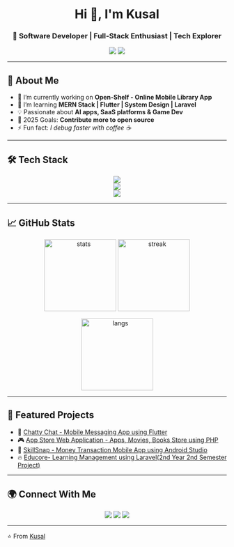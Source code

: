<!-- Profile Header -->
<h1 align="center">Hi 👋, I'm Kusal</h1>
<h3 align="center">🚀 Software Developer | Full-Stack Enthusiast | Tech Explorer</h3>

<p align="center">
  <a href="https://github.com/kusal2002"><img src="https://img.shields.io/github/followers/kusal2002?label=Followers&style=social"></a>
  <a href="https://github.com/kusal2002"><img src="https://komarev.com/ghpvc/?username=kusal2002&style=flat-square&color=blue"></a>
</p>

---

## 💫 About Me  
- 🔭 I’m currently working on **Open-Shelf - Online Mobile Library App**  
- 🌱 I’m learning **MERN Stack | Flutter | System Design | Laravel**  
- 💡 Passionate about **AI apps, SaaS platforms & Game Dev**  
- 🎯 2025 Goals: **Contribute more to open source**  
- ⚡ Fun fact: *I debug faster with coffee ☕*  

---

## 🛠️ Tech Stack  

<p align="center">
  <!-- Languages -->
  <img src="https://skillicons.dev/icons?i=js,ts,php,python,java,c,cpp,php" />
  <br/>
  <!-- Frameworks -->
  <img src="https://skillicons.dev/icons?i=react,nextjs,flutter,nodejs,express,laravel,unity,flask,angular" />
  <br/>
  <!-- Tools & DB -->
  <img src="https://skillicons.dev/icons?i=git,github,mongodb,mysql,postgresql,docker,linux" />
</p>

---

## 📈 GitHub Stats  

<p align="center">
  <img src="https://github-readme-stats.vercel.app/api?username=kusal2002&show_icons=true&theme=radical" alt="stats" height="165"/>
  <img src="https://github-readme-streak-stats.herokuapp.com/?user=kusal2002&theme=radical" alt="streak" height="165"/>
</p>

<p align="center">
  <img src="https://github-readme-stats.vercel.app/api/top-langs/?username=kusal2002&layout=compact&theme=radical" alt="langs" height="165"/>
</p>

---

## 🌟 Featured Projects  

- 📌 [Chatty Chat - Mobile Messaging App using Flutter](https://github.com/kusal2002/ChattyChat)  
- 🎮 [App Store Web Application - Apps, Movies, Books Store using PHP](https://github.com/kusal2002/App-Store-Web-Application) 
- 🛒 [SkillSnap - Money Transaction Mobile App using Android Studio](https://github.com/kusal2002/SkillSnap)
- 🔥 [Educore- Learning Management using Laravel(2nd Year 2nd Semester Project)](https://github.com/kusal2002/Educore_LMS)

---

## 🌍 Connect With Me  

<p align="center">
  <a href="https://www.linkedin.com/in/kusal-salpura-046b70209"><img src="https://img.shields.io/badge/-LinkedIn-blue?logo=linkedin&logoColor=white"></a>
  <a href="https://x.com/KusalSalpu8018"><img src="https://img.shields.io/badge/x-black"></a>
  <a href="mailto:kusalsalpura@gmail.com"><img src="https://img.shields.io/badge/-Gmail-D14836?logo=gmail&logoColor=white"></a>
</p>

---

⭐️ From [Kusal](https://github.com/kusal2002)  
